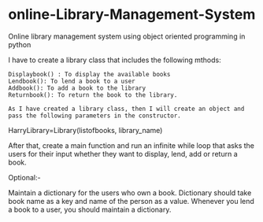 # online-Library-Management-System
Online library management system using  object oriented programming in python

I have to create a library class that includes the following mthods:

    Displaybook() : To display the available books
    Lendbook(): To lend a book to a user
    Addbook(): To add a book to the library
    Returnbook(): To return the book to the library.
    
    As I have created a library class, then I will create an object and pass the following parameters in the constructor.

HarryLibrary=Library(listofbooks, library_name)

After that, create a main function and run an infinite while loop that asks the users for their input whether they want to display, lend, add or return a book.

Optional:-

Maintain a dictionary for the users who own a book. Dictionary should take book name as a key and name of the person as a value. Whenever you lend a book to a user, you should maintain a dictionary.
